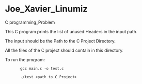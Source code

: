 # Joe_Xavier_Linumiz
C programming_Problem

This C program prints the list of unused Headers in the input path.

The input should be the Path to the C Project Directory.

All the files of the C project should contain in this directory.

To run the program:

           gcc main.c -o test.c
          
           ./test <path_to_C_Project>
